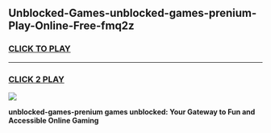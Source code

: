 
## Unblocked-Games-unblocked-games-prenium-Play-Online-Free-fmq2z
<h3>
<a href="https://premium76.site?title=unblocked-games-prenium&ref=26A">CLICK TO PLAY</a></h3>
<hr>

<h3>
<a href="https://premium76.site?title=unblocked-games-prenium&ref=26A">CLICK 2 PLAY</a>
  
</h3>

<a href="https://premium76.site?title=unblocked-games-prenium&ref=26A"><img src="https://clearcache.store/games.png"></a>


**unblocked-games-prenium games unblocked: Your Gateway to Fun and Accessible Online Gaming**
